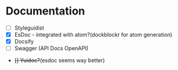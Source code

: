 # Documentation


 - [ ] Styleguidist  
 - [x] EsDoc - integrated with atom?(dockblockr for atom generation)  
 - [x] Docsify  
 - [ ] Swagger (API Docs OpenAPI)  
 - ~~[] Yuidoc?~~(esdoc seems way better)   
